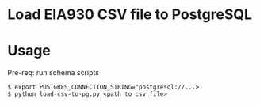 # Load EIA930 CSV file to PostgreSQL

# Usage
Pre-req: run schema scripts
```
$ export POSTGRES_CONNECTION_STRING="postgresql://...>
$ python load-csv-to-pg.py <path to csv file>
```